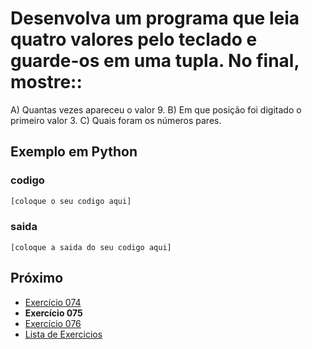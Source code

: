 # Desenvolva um programa que leia quatro valores pelo teclado e guarde-os em uma tupla. No final, mostre::

A) Quantas vezes apareceu o valor 9.
B) Em que posição foi digitado o primeiro valor 3.
C) Quais foram os números pares.

## Exemplo em Python

### codigo

``` python
[coloque o seu codigo aqui]
```

### saida

```
[coloque a saida do seu codigo aqui]
```

## Próximo

- [Exercício 074](../../074python)
- **Exercício 075**
- [Exercício 076](../../076python)
- [Lista de Exercicios](../../)

